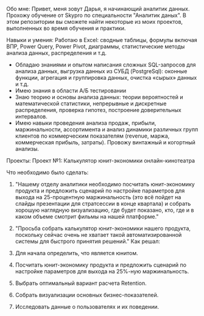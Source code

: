 Обо мне:
Привет, меня зовут Дарья, я начинающий аналитик данных. 
Прохожу обучение от Skypro по специальности "Аналитик даных". В этом репозитории вы сможете найти некоторые из моих проектов, выполненных во время обучения и практики.

Навыки и умения:
Работаю в Excel: сводные таблицы, формулы включая ВПР, Power Query, Power Pivot, диаграммы, статистические методы анализа данных, распределения и т.д.
- Обладаю знаниями и опытом написания сложных SQL-запросов для анализа данных, выгрузка данных из СУБД (PostgreSql): оконные функции, агрегация и группировка данных, очистка «сырых» данных и т.д.
- Имею знания в области А/Б тестировании
- Знаю теорию и основы анализа данных: теории вероятностей и математической статистики, непрерывные и дискретные распределения, проверка гипотез, построение доверительных интервалов.
- Имею навыки проведения анализа продаж, прибыли, маржинальности, ассортимента и анализ динамики различных групп клиентов по коммерческим показателям (revenue, маржа, коммерческая прибыль, затраты). Провожу винтажный и когортный анализы.


Проекты:
Проект №1: Калькулятор юнит-экономики онлайн-кинотеатра

Что необходимо было сделать:

1. "Нашему отделу аналитики необходимо посчитать юнит-экономику продукта и предложить сценарий по настройке параметров для выхода на 25-процентную маржинальность (это всё пойдет на слайды презентации для стратсессии в конце квартала) и собрать хорошую наглядную визуализацию, где будет показано, кто, где и в каком объеме смотрит фильмы на нашей платформе."
2. "Просьба собрать калькулятор юнит-экономики нашего продукта, поскольку сейчас очень не хватает такой автоматизированной системы для быстрого принятия решений."
Как решал:

1. Для начала определить, что является юнитом.

2. Посчитать юнит-экономику продукта и предложить сценарий по настройке параметров для выхода на 25%-ную маржинальность.

3. Выбрать оптимальный вариант расчета Retention.

4. Собрать визуализации основных бизнес-показателей.

5. Исследовать данные о пользователях и их поведении.
